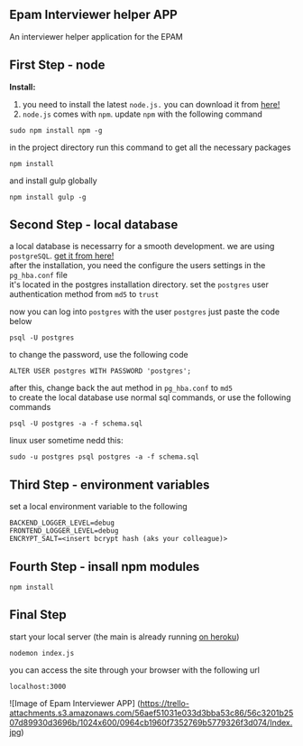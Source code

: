 Epam Interviewer helper APP
---
An interviewer helper application for the EPAM

First Step - node
---
**Install:**

1.  you need to install the latest `node.js.` you can download it from [here!](https://nodejs.org/)
2.  `node.js` comes with `npm`. update `npm` with the following command
```
sudo npm install npm -g
```
   in the project directory run this command to get all the necessary packages
```
npm install
```

and install gulp globally

```
npm install gulp -g
```

Second Step - local database
---
 a local database is necessarry for a smooth development. we are using
 `postgreSQL`. [get it from here!](http://www.postgresql.org/download/)  
 after the installation, you need the configure the users settings in the
`pg_hba.conf` file  
it's located in the postgres installation directory. set the `postgres`  user authentication method from `md5` to  `trust`


now you can log into `postgres` with the user `postgres` just paste the code below  

```
psql -U postgres
```

to change the password, use the following code
```
ALTER USER postgres WITH PASSWORD 'postgres';
```
after this, change back the aut method in `pg_hba.conf` to `md5`  
to create the local database use normal sql commands, or use the following commands
```
psql -U postgres -a -f schema.sql
```
linux user sometime nedd this:
```
sudo -u postgres psql postgres -a -f schema.sql
```

Third Step - environment variables
---
set a local environment variable to the following
```
BACKEND_LOGGER_LEVEL=debug
FRONTEND_LOGGER_LEVEL=debug
ENCRYPT_SALT=<insert bcrypt hash (aks your colleague)>
```

Fourth Step - insall npm modules
---
```
npm install
```

Final Step
---
start your local server (the main is already running [on heroku](http://epam-interviewer.herokuapp.com/))
```
nodemon index.js
```
you can access the site through your browser with the following url
```
localhost:3000
```
![Image of Epam Interviewer APP]
(https://trello-attachments.s3.amazonaws.com/56aef51031e033d3bba53c86/56c3201b2507d89930d3696b/1024x600/0964cb1960f7352769b5779326f3d074/Index.jpg)
